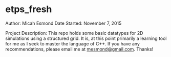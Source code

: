 # etps_fresh 
Author: Micah Esmond
Date Started: November 7, 2015

Project Description: This repo holds some basic datatypes for 2D simulations using a structured grid.  It is, at this point primarily a learning tool for me as I seek to master the language of C++.  If you have any recommendations, please email me at mesmond@gmail.com.  Thanks!
